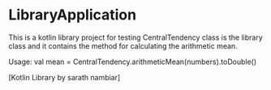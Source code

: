 # LibraryApplication
This is a kotlin library project for testing
CentralTendency class is the library class and it contains the method for calculating the arithmetic mean.

Usage:
val mean = CentralTendency.arithmeticMean(numbers).toDouble()

[Kotlin Library by sarath nambiar]